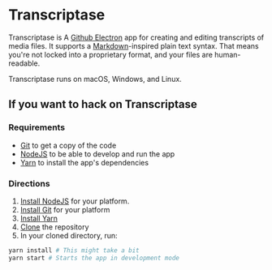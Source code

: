# Transcriptase

Transcriptase is A [Github Electron](https://electron.atom.io) app for creating and editing transcripts of media files. It supports a [Markdown](http://commonmark.org/help/)-inspired plain text syntax. That means you're not locked into a proprietary format, and your files are human-readable.

Transcriptase runs on macOS, Windows, and Linux.

## If you want to hack on Transcriptase

### Requirements

- [Git](https://git-scm.com) to get a copy of the code
- [NodeJS](https://nodejs.org) to be able to develop and run the app
- [Yarn](https://yarnpkg.com) to install the app's dependencies

### Directions

1. [Install NodeJS](https://nodejs.org/en/download/package-manager) for your platform.
2. [Install Git](https://git-scm.com/downloads) for your platform
3. [Install Yarn](https://yarnpkg.com/en/docs/install)
4. [Clone](https://github.com/briandk/transcriptase) the repository
5. In your cloned directory, run:

```bash
yarn install # This might take a bit
yarn start # Starts the app in development mode
```

